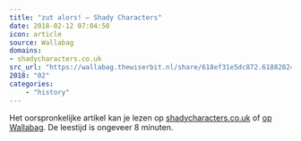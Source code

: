 ```yaml
---
title: "zut alors! – Shady Characters"
date: 2018-02-12 07:04:50
icon: article
source: Wallabag
domains:
- shadycharacters.co.uk
src_url: "https://wallabag.thewiserbit.nl/share/618ef31e5dc872.61882824"
2018: "02"
categories:
    - "history"
---
```

Het oorspronkelijke artikel kan je lezen op [shadycharacters.co.uk](http://www.shadycharacters.co.uk/2018/02/miscellany-84/) of [op Wallabag](https://wallabag.thewiserbit.nl/share/618ef31e5dc872.61882824). De leestijd is ongeveer 8 minuten.